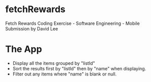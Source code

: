 # fetchRewards
Fetch Rewards Coding Exercise - Software Engineering - Mobile
Submission by David Lee


# The App
- Display all the items grouped by "listId"
- Sort the results first by "listId" then by "name" when displaying.
- Filter out any items where "name" is blank or null.
